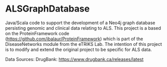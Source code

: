 
# ALSGraphDatabase

Java/Scala code to support the development of a Neo4j graph database 
persisting genomic and clinical data relating to ALS. This project is
a based on the ProteinFramework code (https://github.com/ibalaur/ProteinFramework)
which is part of the DiseaseNetworks module from the eTRIKS Lab.
The intention of this project is to modify and extend the original project to 
be specific for ALS data. 

Data Sources:
DrugBank: https://www.drugbank.ca/releases/latest